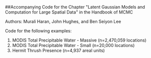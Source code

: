 ##Accompanying Code for the Chapter "Latent Gaussian Models and Computation for Large Spatial Data" in the Handbook of MCMC

Authors: Murali Haran, John Hughes, and Ben Seiyon Lee


Code for the following examples:
1. MODIS Total Precipitable Water - Massive (n=2,470,059 locations)
2. MODIS Total Precipitable Water - Small (n=20,000 locations)
3. Hermit Thrush Presence (n=4,937 areal units)


